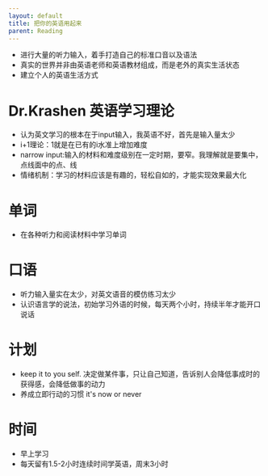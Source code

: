 ```yaml
---
layout: default
title: 把你的英语用起来
parent: Reading
---
```


- 进行大量的听力输入，着手打造自己的标准口音以及语法
- 真实的世界并非由英语老师和英语教材组成，而是老外的真实生活状态
- 建立个人的英语生活方式

# Dr.Krashen 英语学习理论

- 认为英文学习的根本在于input输入，我英语不好，首先是输入量太少
- i+1理论：1就是在已有的i水准上增加难度
- narrow input:输入的材料和难度级别在一定时期，要窄。我理解就是要集中，点线面中的点、线
- 情绪机制：学习的材料应该是有趣的，轻松自如的，才能实现效果最大化

# 单词

- 在各种听力和阅读材料中学习单词

# 口语

- 听力输入量实在太少，对英文语音的模仿练习太少
- 认识语言学的说法，初始学习外语的时候，每天两个小时，持续半年才能开口说话

# 计划
- keep it to you self. 决定做某件事，只让自己知道，告诉别人会降低事成时的获得感，会降低做事的动力
- 养成立即行动的习惯 it's now or never

# 时间

- 早上学习
- 每天留有1.5-2小时连续时间学英语，周末3小时